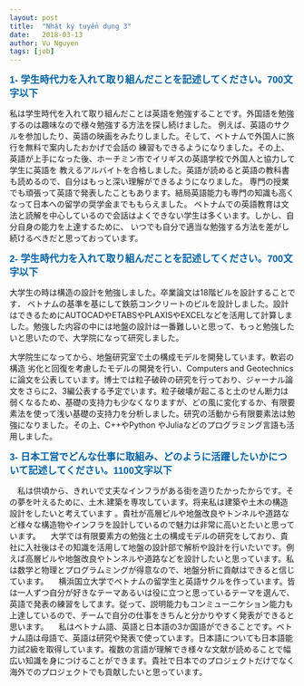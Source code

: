 ```yaml
---
layout: post
title:  "Nhật ký tuyển dụng 3"
date:   2018-03-13
author: Vu Nguyen
tags: [job]
---
```


<span style="color: #0362a5; font-family: Arial; font-size: 1.2em;">**1- 学生時代力を入れて取り組んだことを記述してください。700文字以下**</span> <br />


私は学生時代を入れて取り組んだことは英語を勉強することです。外国語を勉強するのは趣味なので様々勉強する方法を探し続けました。
例えば、英語のサクルを参加したり、英語の映画をみたりしました。そして、ベトナムで外国人に旅行を無料で案内したおかげで会話の
練習もできるようになりました。その上、英語が上手になった後、ホーチミン市でイリギスの英語学校で外国人と協力して学生に英語を
教えるアルバイトを合格しました。英語が読めると英語の教科書も読めるので、自分はもっと深い理解ができるようになりました。
専門の授業でも頑張って英語で発表したこともあります。結局英語能力も専門の知識も高くなって日本への留学の奨学金までももらえました。
ベトナムでの英語教育は文法と読解を中心しているので会話はよくできない学生は多くいます。しかし、自分自身の能力を上達するために、
いつでも自分で適当な勉強する方法を差がし続けるべきだと思っておっています。

<span style="color: #0362a5; font-family: Arial; font-size: 1.2em;">**2- 学生時代力を入れて取り組んだことを記述してください。700文字以下**</span> <br />


大学生の時は構造の設計を勉強しました。卒業論文は18階ビルを設計することです．
ベトナムの基準を基にして鉄筋コンクリートのビルを設計しました。設計はできるためにAUTOCADやETABSやPLAXISやEXCELなどを活用して計算しました。勉強した内容の中には地盤の設計は一番難しいと思って、もっと勉強したいと思いたので、大学院になって研究しました。

大学院生になってから、地盤研究室で土の構成モデルを開発しています。軟岩の構造
劣化と回復を考慮したモデルの開発を行い、Computers and Geotechnics に論文を公表しています。博士では粒子破砕の研究を行っており、ジャーナル論文をさらに2、3編公表する予定でいます。粒子破壊が起こると土のせん断力は弱くなるため、基礎の支持力も少なくなりますが、どの風に変化するか、有限要素法を使って浅い基礎の支持力を分析しました。研究の活動から有限要素法は勉強になりました。その上、C++やPython やJuliaなどのプログラミング言語も活用しました。



<span style="color: #0362a5; font-family: Arial; font-size: 1.2em;">**3- 日本工営でどんな仕事に取組み、どのように活躍したいかについて記述してください。1100文字以下**</span> <br />

　私は供頃から、きれいで丈夫なインフラがある街を造りたかったからです。その夢を叶えるために、土木.建築を専攻しています。将来私は建築や土木の構造設計をしたいと考えています 。貴社が高層ビルや地盤改良やトンネルや道路など様々な構造物やインフラを設計しているので魅力は非常に高いとたいと思っています。
　大学では有限要素方の勉強と土の構成モデルの研究をしており、貴社に入社後はその知識を活用して地盤の設計部で解析や設計を行いたいです。例えば高層ビルや地盤改良やトンネルや道路などを設計したいと思っています。私は数学と物理とプログラムミングが得意なので、地盤分析に貢献はできると信じています。
　横浜国立大学でベトナムの留学生と英語サクルを作っています。皆は一人ずつ自分が好きなテーマあるいは役に立つと思っているテーマを選んで、英語で発表の練習をしてます。従って、説明能力もコンミューニケション能力も上達しているので、チームで自分の仕事をきちんと分かりやすく発表ができると思います。
　私はベトナム語、英語と日本語の3か国語ができることです。ベトナム語は母語で、英語は研究や発表で使っています。日本語についても日本語能力試2級を取得しています。複数の言語が理解でき様々な文献が読めることで幅広い知識を身につけることができます。貴社で日本でのプロジェクトだけでなく海外でのプロジェクトでも貢献したいと思っています。



